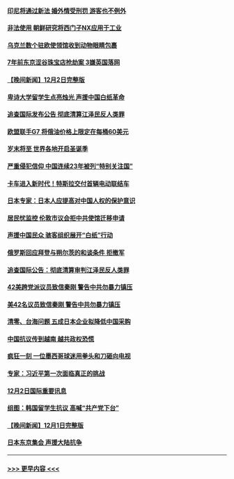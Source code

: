 #### [印尼将通过新法 婚外情受刑罚 游客也不例外](../pages/prog202/a103589890.md?t=12032301) 
#### [非法使用 朝鲜研究将西门子NX应用于工业](../pages/prog202/a103589883.md?t=12032301) 
#### [乌克兰数个驻欧使领馆收到动物眼睛包裹](../pages/prog202/a103589875.md?t=12032301) 
#### [7年前东京涩谷珠宝店抢劫案 3嫌英国落网](../pages/prog202/a103589800.md?t=12032301) 
#### [【晚间新闻】12月2日完整版](../pages/prog202/a103589672.md?t=12032301) 
#### [卑诗大学留学生点亮烛光 声援中国白纸革命](../pages/prog202/a103589679.md?t=12032301) 
#### [追查国际发布公告 彻底清算江泽民反人类罪](../pages/prog202/a103589675.md?t=12032301) 
#### [欧盟联手G7 将俄油价格上限定在每桶60美元](../pages/prog202/a103589667.md?t=12032301) 
#### [岁末将至 世界各地开启圣诞季](../pages/prog202/a103589549.md?t=12032301) 
#### [严重侵犯信仰 中国连续23年被列“特别关注国”](../pages/prog202/a103589309.md?t=12032301) 
#### [卡车进入新时代！特斯拉交付首辆电动联结车](../pages/prog202/a103589231.md?t=12032301) 
#### [日本专家：日本人应提高对中国人权的保护意识](../pages/prog202/a103589227.md?t=12032301) 
#### [居民忧监控 伦敦市议会拒中共使馆迁移申请](../pages/prog202/a103589225.md?t=12032301) 
#### [声援中国民众 骇客组织展开“白纸”行动](../pages/prog202/a103589221.md?t=12032301) 
#### [俄罗斯回应拜登与朔尔茨的和谈条件 拒撤军](../pages/prog202/a103589262.md?t=12032301) 
#### [追查国际公告：彻底清算审判江泽民反人类罪](../pages/prog202/a103589219.md?t=12032301) 
#### [42美跨党派议员致信秦刚 警告中共勿暴力镇压](../pages/prog202/a103589213.md?t=12032301) 
#### [美42名议员致信秦刚 警告中共勿暴力镇压](../pages/prog202/a103589163.md?t=12032301) 
#### [清零、台海问题 五成日本企业拟降低中国采购](../pages/prog202/a103589149.md?t=12032301) 
#### [中国抗议传到越南 越共政权恐慌](../pages/prog202/a103589056.md?t=12032301) 
#### [疯狂一刻 一位墨西哥球迷用拳头和刀砸向电视](../pages/prog202/a103589040.md?t=12032301) 
#### [专家：习近平第一次面临真正的挑战](../pages/prog202/a103589037.md?t=12032301) 
#### [12月2日国际重要讯息](../pages/prog202/a103589041.md?t=12032301) 
#### [组图：韩国留学生抗议 高喊“共产党下台”](../pages/prog202/a103589004.md?t=12032301) 
#### [【晚间新闻】12月1日完整版](../pages/prog202/a103588783.md?t=12032301) 
#### [日本东京集会 声援大陆抗争](../pages/prog202/a103588823.md?t=12032301) 

----
#### [ >>> 更早内容 <<< ](../indexes/prog202-earlier.md)
